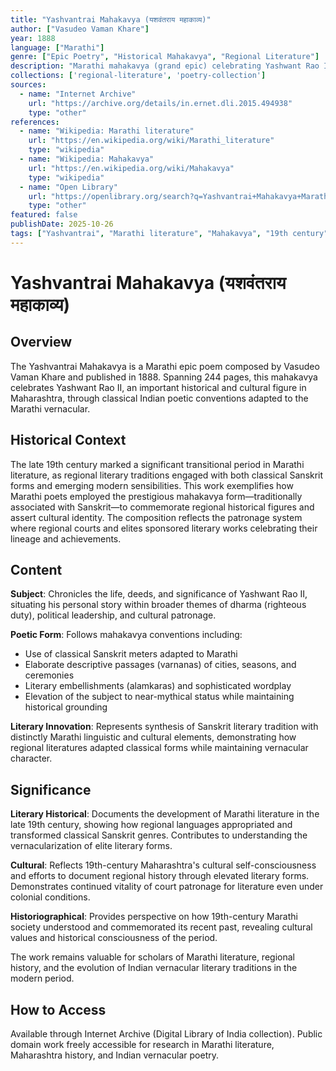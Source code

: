 ```yaml
---
title: "Yashvantrai Mahakavya (यशवंतराय महाकाव्य)"
author: ["Vasudeo Vaman Khare"]
year: 1888
language: ["Marathi"]
genre: ["Epic Poetry", "Historical Mahakavya", "Regional Literature"]
description: "Marathi mahakavya (grand epic) celebrating Yashwant Rao II, significant figure in Maharashtra's political and cultural history. This 244-page poem represents critical transitional period in Marathi literature, blending classical Sanskrit poetic forms with regional Marathi vernacular. Serves as both historical commemoration and sophisticated example of 19th-century regional Indian literary creativity, offering insights into how regional courts patronized literary arts."
collections: ['regional-literature', 'poetry-collection']
sources:
  - name: "Internet Archive"
    url: "https://archive.org/details/in.ernet.dli.2015.494938"
    type: "other"
references:
  - name: "Wikipedia: Marathi literature"
    url: "https://en.wikipedia.org/wiki/Marathi_literature"
    type: "wikipedia"
  - name: "Wikipedia: Mahakavya"
    url: "https://en.wikipedia.org/wiki/Mahakavya"
    type: "wikipedia"
  - name: "Open Library"
    url: "https://openlibrary.org/search?q=Yashvantrai+Mahakavya+Marathi&mode=everything"
    type: "other"
featured: false
publishDate: 2025-10-26
tags: ["Yashvantrai", "Marathi literature", "Mahakavya", "19th century", "Historical poetry", "Maharashtra", "Regional literature", "Court poetry", "Vasudeo Khare", "Indian epic", "Marathi poetry", "Literary history"]
---
```


# Yashvantrai Mahakavya (यशवंतराय महाकाव्य)

## Overview

The Yashvantrai Mahakavya is a Marathi epic poem composed by Vasudeo Vaman Khare and published in 1888. Spanning 244 pages, this mahakavya celebrates Yashwant Rao II, an important historical and cultural figure in Maharashtra, through classical Indian poetic conventions adapted to the Marathi vernacular.

## Historical Context

The late 19th century marked a significant transitional period in Marathi literature, as regional literary traditions engaged with both classical Sanskrit forms and emerging modern sensibilities. This work exemplifies how Marathi poets employed the prestigious mahakavya form—traditionally associated with Sanskrit—to commemorate regional historical figures and assert cultural identity. The composition reflects the patronage system where regional courts and elites sponsored literary works celebrating their lineage and achievements.

## Content

**Subject**: Chronicles the life, deeds, and significance of Yashwant Rao II, situating his personal story within broader themes of dharma (righteous duty), political leadership, and cultural patronage.

**Poetic Form**: Follows mahakavya conventions including:
- Use of classical Sanskrit meters adapted to Marathi
- Elaborate descriptive passages (varnanas) of cities, seasons, and ceremonies
- Literary embellishments (alamkaras) and sophisticated wordplay
- Elevation of the subject to near-mythical status while maintaining historical grounding

**Literary Innovation**: Represents synthesis of Sanskrit literary tradition with distinctly Marathi linguistic and cultural elements, demonstrating how regional literatures adapted classical forms while maintaining vernacular character.

## Significance

**Literary Historical**: Documents the development of Marathi literature in the late 19th century, showing how regional languages appropriated and transformed classical Sanskrit genres. Contributes to understanding the vernacularization of elite literary forms.

**Cultural**: Reflects 19th-century Maharashtra's cultural self-consciousness and efforts to document regional history through elevated literary forms. Demonstrates continued vitality of court patronage for literature even under colonial conditions.

**Historiographical**: Provides perspective on how 19th-century Marathi society understood and commemorated its recent past, revealing cultural values and historical consciousness of the period.

The work remains valuable for scholars of Marathi literature, regional history, and the evolution of Indian vernacular literary traditions in the modern period.

## How to Access

Available through Internet Archive (Digital Library of India collection). Public domain work freely accessible for research in Marathi literature, Maharashtra history, and Indian vernacular poetry.
